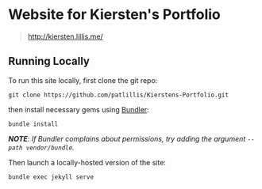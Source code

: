 # Website for Kiersten's Portfolio

> http://kiersten.lillis.me/

## Running Locally

To run this site locally, first clone the git repo:

```
git clone https://github.com/patlillis/Kierstens-Portfolio.git
```

then install necessary gems using [Bundler](https://bundler.io/):

```
bundle install
```

_**NOTE**: If Bundler complains about permissions, try adding the argument `--path vendor/bundle`._

Then launch a locally-hosted version of the site:

```
bundle exec jekyll serve
```

